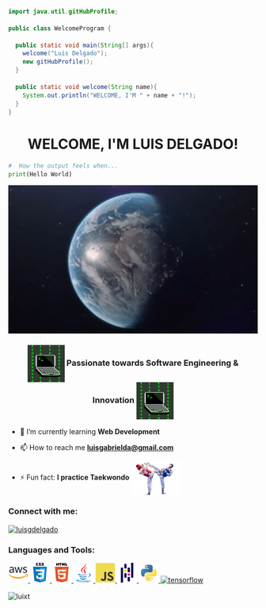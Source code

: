 ```java
import java.util.gitHubProfile;

public class WelcomeProgram {

  public static void main(String[] args){
    welcome("Luis Delgado");
    new gitHubProfile();
  }
  
  public static void welcome(String name){
    System.out.println("WELCOME, I'M " + name + "!");
  }
}
```

<h1 align="center">WELCOME, I'M LUIS DELGADO!</h1>

```py
#  How the output feels when...
print(Hello World)
```
<p align="center">
  <img align="center" width="800" src="https://raw.githubusercontent.com/luixt/luixt/main/HelloEarth.gif" alt="HelloEarth">
</p>
  

<h3 align="center">
  <img align="center" width="75" src="https://raw.githubusercontent.com/luixt/luixt/main/8-Bit%20Coding.gif" alt="8-Bit_Coding">
  Passionate towards Software Engineering & Innovation
  <img align="center" width="75" src="https://raw.githubusercontent.com/luixt/luixt/main/8-Bit%20Coding.gif" alt="8-Bit_Coding">
</h3>

- 🌱 I’m currently learning **Web Development**

- 📫 How to reach me **luisgabrielda@gmail.com**

- ⚡ Fun fact: **I practice Taekwondo** <img align="center" width="100" src="https://raw.githubusercontent.com/luixt/luixt/main/TaekwondoSparring.png" alt="8-Bit_Coding">


<h3 align="left">Connect with me:</h3>
<p align="left">
<a href="https://linkedin.com/in/luisgdelgado" target="blank"><img align="center" src="https://raw.githubusercontent.com/rahuldkjain/github-profile-readme-generator/master/src/images/icons/Social/linked-in-alt.svg" alt="luisgdelgado" height="30" width="40" /></a>
</p>

<h3 align="left">Languages and Tools:</h3>
<p align="left"> <a href="https://aws.amazon.com" target="_blank" rel="noreferrer"> <img src="https://raw.githubusercontent.com/devicons/devicon/master/icons/amazonwebservices/amazonwebservices-original-wordmark.svg" alt="aws" width="40" height="40"/> </a> <a href="https://www.w3schools.com/css/" target="_blank" rel="noreferrer"> <img src="https://raw.githubusercontent.com/devicons/devicon/master/icons/css3/css3-original-wordmark.svg" alt="css3" width="40" height="40"/> </a> <a href="https://www.w3.org/html/" target="_blank" rel="noreferrer"> <img src="https://raw.githubusercontent.com/devicons/devicon/master/icons/html5/html5-original-wordmark.svg" alt="html5" width="40" height="40"/> </a> <a href="https://www.java.com" target="_blank" rel="noreferrer"> <img src="https://raw.githubusercontent.com/devicons/devicon/master/icons/java/java-original.svg" alt="java" width="40" height="40"/> </a> <a href="https://developer.mozilla.org/en-US/docs/Web/JavaScript" target="_blank" rel="noreferrer"> <img src="https://raw.githubusercontent.com/devicons/devicon/master/icons/javascript/javascript-original.svg" alt="javascript" width="40" height="40"/> </a> <a href="https://pandas.pydata.org/" target="_blank" rel="noreferrer"> <img src="https://raw.githubusercontent.com/devicons/devicon/2ae2a900d2f041da66e950e4d48052658d850630/icons/pandas/pandas-original.svg" alt="pandas" width="40" height="40"/> </a> <a href="https://www.python.org" target="_blank" rel="noreferrer"> <img src="https://raw.githubusercontent.com/devicons/devicon/master/icons/python/python-original.svg" alt="python" width="40" height="40"/> </a> <a href="https://www.tensorflow.org" target="_blank" rel="noreferrer"> <img src="https://www.vectorlogo.zone/logos/tensorflow/tensorflow-icon.svg" alt="tensorflow" width="40" height="40"/> </a> </p>

<p><img align="center" src="https://github-readme-streak-stats.herokuapp.com/?user=luixt&theme=tokyonight" alt="luixt" /></p>

<!--

For future reference: 

<p><img width= "48%" align="left" src="https://github-readme-stats.vercel.app/api/top-langs?username=luixt&show_icons=true&theme=tokyonight" alt="luixt" /></p>

<p>&nbsp;<img  width= "48%" align="center" src="https://github-readme-stats.vercel.app/api?username=luixt&show_icons=true&theme=tokyonight" alt="luixt" /></p>

-->
